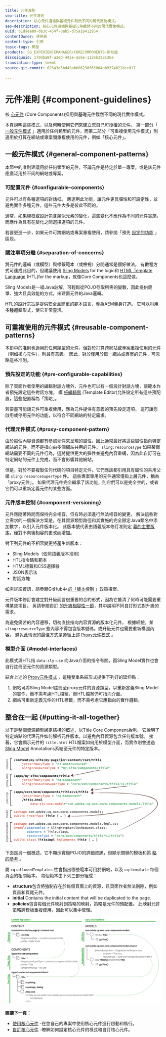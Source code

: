 ```yaml
---
title: 元件准則
seo-title: 元件准則
description: 核心元件遵循與基礎元件截然不同的現代實施模式。
seo-description: 核心元件遵循與基礎元件截然不同的現代實施模式。
uuid: b1daea89-da3c-454f-8ab5-d75a19412954
contentOwner: 使用者
content-type: 引用
topic-tags: 開發
products: SG_EXPERIENCEMANAGER/CORECOMPONENTS-新功能
discoiquuid: 170dba8f-a2ed-442e-a56e-1126b338c36e
translation-type: tm+mt
source-git-commit: 62643e5bd49ab006230f65004bb9374822dcc017

---
```



# 元件准則 {#component-guidelines}

核 [心元件](developing.md) (Core Components)採用與基礎元件截然不同的現代實作模式。

本頁說明這些模式，以及何時使用它們來建立您自己可授權的元件。 第一部分「 [一般元件模式](guidelines.md)[](guidelines.md) 」適用於任何類型的元件，而第二部分「可重複使用元件模式」則適用於打算在網站或專案間重複使用的元件，例如「核心元件」。

## 一般元件模式 {#general-component-patterns}

本節中的准則建議用於任何類型的元件，不論元件是特定於單一專案，或是該元件應廣泛用於不同的網站或專案。

### 可配置元件 {#configurable-components}

元件可以有各種選項的對話框。 應運用此功能，讓元件更具彈性和可設定性，並避免實作多種元件，這些元件大多是彼此不同的。

通常，如果線框或設計包含類似元素的變化，這些變化不應作為不同的元件實施，而應作為具有在變化之間選擇選項的元件。

若要更進一步，如果元件可跨網站或專案重複使用，請參閱「預先 [設定的功能](#pre-configurable-capabilities) 」區段。

### 關注事項分離 {#separation-of-concerns}

將元件的邏輯（或模型）與標籤範本（或檢視）分開通常是個好做法。 有數種方式可達成此目的，但建議使用 [Sling Models](https://sling.apache.org/documentation/bundles/models.html) for the logic和 [HTML Template Language](https://helpx.adobe.com/experience-manager/htl/using/overview.html) (HTL)for the markup，就像Core Components也這麼做。

Sling Models是一組Java註解，可輕鬆從POJO存取所需的變數，因此提供簡單、強大且具效能的方式，來建置元件的Java邏輯。

HTL的設計宗旨是提供安全且簡單的範本語言，專為AEM量身打造。 它可以叫用多種邏輯形式，使它非常靈活。

## 可重複使用的元件模式 {#reusable-component-patterns}

本節中的准則也適用於任何類型的元件，但對於打算跨網站或專案重複使用的元件（例如核心元件），則最有意義。 因此，對於僅用於單一網站或專案的元件，可忽略這些准則。

### 預先設定的功能 {#pre-configurable-capabilities}

除了頁面作者使用的編輯對話方塊外，元件也可以有一個設計對話方塊，讓範本作者預先設定這些對話方塊。 模 [板編輯器](https://helpx.adobe.com/experience-manager/6-5/sites/authoring/using/templates.html) (Template Editor)允許設定所有這些預配置，這些配置稱為「策略」。

若要盡可能讓元件可重複使用，應為元件提供有意義的預先設定選項。 這可讓您啟用或停用元件的功能，以符合不同網站的特定需求。

<!-- 

Comment Type: annotation
Last Modified By: ims-author-CE1E2CE451D1F0680A490D45@AdobeID
Last Modified Date: 2017-04-17T17:49:04.584-0400

Unclear how I can add my own capability toggle (for example, if i extend a component and want to toggle that extended functionality ... )

 -->

### 代理元件模式 {#proxy-component-pattern}

由於每個內容資源都有參照元件來呈現的屬性，因此通常最好將這些屬性指向特定網站的元件，而不是指向由多個網站共用的元件。 `sling:resourceType` 如果某個網站需要不同的元件行為，這將提供更大的彈性並避免內容重構，因為此自訂可在特定網站的元件上完成，而不會影響其他網站。

但是，對於不要複製任何代碼的項目特定元件，它們應該都引用具有屬性的共用父組 `sling:resourceSuperType` 件。 這些專案專用的元件通常僅指上層元件，稱為「proxy元件」。 如果代理元件完全繼承了該功能，則它們可以是完全空的，或者它們可以重新定義元件的某些方面。

### 元件版本控制 {#component-versioning}

元件應隨著時間而保持完全相容，但有時必須進行無法相容的變更。 解決這些對立需求的一個解決方案是，在其資源類型路徑和其實施的完全限定Java類名中添加數字，以引入元件版本化。 此版本號代表由語義版本修訂准則定 [義的主要版本](https://semver.org/)，僅對不向後相容的更改而增加。

對下列元件的不相容變更將產生新版本：

* Sling Models（依照語義版本准則）
* HTL指令碼和範本
* HTML標籤和CSS選擇器
* JSON表示法
* 對話方塊

如需詳細資訊，請參閱GitHub中 [的「版本控制](https://github.com/adobe/aem-core-wcm-components/wiki/Versioning-Policies) 」政策檔案。

元件版本修訂會建立對升級而言很重要的合約形式，因為它釐清了何時可能需要重構某些項目。 另請參閱自訂 [的升級相容性一節](customizing.md#upgrade-compatibility-of-customizations)，其中說明不同自訂形式對升級的需求。

為避免痛苦的內容遷移，切勿直接指向內容資源的版本化元件。 根據經驗，某 `sling:resourceType` 些內容不得包含版本號碼，或升級元件也需要重新構圖內容。 避免此情況的最佳方式是遵循上述 [Proxy元件模式](#proxy-component-pattern) 。

### 模型介面 {#model-interfaces}

此模式與HTL指 `data-sly-use` 向Java介面的指令有關，而Sling Model實作也會自行註冊至元件的資源類型。

結合上述的 [Proxy元件模式](#proxy-component-pattern) ，這種雙重系結形式提供下列好的延伸點：

1. 網站可將Sling Model註冊至proxy元件的資源類型，以重新定義Sling Model的實作，而不需考慮HTL檔案，而HTL檔案仍可指向介面。
1. 網站可重新定義元件的HTL標籤，而不需考慮它應指向的實作邏輯。

## 整合在一起 {#putting-it-all-together}

以下是整個資源類型綁定結構的概述，以Title Core Component為例。 它說明了特定站點的代理元件如何解析元件版本，以避免內容資源包含任何版本號。 接著，它會顯示元件的 `title.html` HTL檔案如何用於模型介面，而實作則會透過 [Sling Model](https://helpx.adobe.com/experience-manager/htl/using/overview.html)[](https://sling.apache.org/documentation/bundles/models.html) Annotations系結至元件的特定版本。

![資源綁定概述](assets/chlimage_1-32.png)

下面是另一個概述，它不顯示實施POJO的詳細資訊，但顯示關聯的模板和策 [略的參考](https://helpx.adobe.com/experience-manager/6-5/sites/developing/using/page-templates-editable.html) 。

屬 `cq:allowedTemplates` 性會指出哪些範本可用於網站，以及 `cq:template` 每個頁面的相關範本。 每個範本由下列三部分組成：

* **structure**&#x200B;包含將強制存在於每個頁面上的資源，且頁面作者無法刪除，例如頁首和頁尾元件。
* **initial** Contains the initial content that will be duplicated to the page.
* **policies**&#x200B;包含每個元件映射到策略的映射，策略是元件的預配置。 此映射允許策略跨模板重複使用，因此可以集中管理。

![範本與政策概觀](assets/screen_shot_2018-12-07at093102.png)

**閱讀下一頁：**

* [使用核心元件](using.md) -在您自己的專案中使用核心元件進行啟動和執行。
* [自訂核心元件](customizing.md) -瞭解如何設定核心元件的樣式和自訂核心元件。

